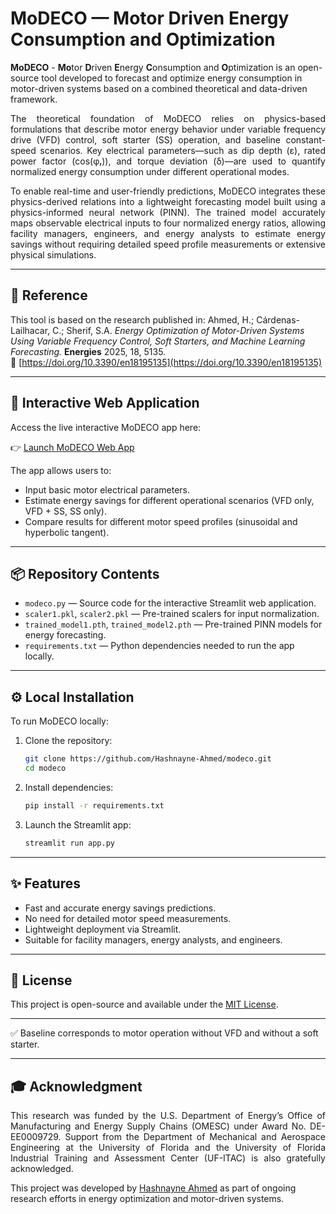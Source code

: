 # **MoDECO** — **Mo**tor **D**riven **E**nergy **C**onsumption and **O**ptimization

**MoDECO** - **Mo**tor **D**riven **E**nergy **C**onsumption and **O**ptimization is an open-source tool developed to forecast and optimize energy consumption in motor-driven systems based on a combined theoretical and data-driven framework.

<p align="justify">
The theoretical foundation of MoDECO relies on physics-based formulations that describe motor energy behavior under variable frequency drive (VFD) control, soft starter (SS) operation, and baseline constant-speed scenarios. Key electrical parameters—such as dip depth (ε), rated power factor (cos(φᵣ)), and torque deviation (δ)—are used to quantify normalized energy consumption under different operational modes.
</p>

<p align="justify">
To enable real-time and user-friendly predictions, MoDECO integrates these physics-derived relations into a lightweight forecasting model built using a physics-informed neural network (PINN). The trained model accurately maps observable electrical inputs to four normalized energy ratios, allowing facility managers, engineers, and energy analysts to estimate energy savings without requiring detailed speed profile measurements or extensive physical simulations.
</p>

---

## 📑 Reference

This tool is based on the research published in: 
Ahmed, H.; Cárdenas-Lailhacar, C.; Sherif, S.A. *Energy Optimization of Motor-Driven Systems Using Variable Frequency Control, Soft Starters, and Machine Learning Forecasting.*  **Energies** 2025, 18, 5135.  
🔗 [https://doi.org/10.3390/en18195135](https://doi.org/10.3390/en18195135)

---

## 🚀 Interactive Web Application

Access the live interactive MoDECO app here:

👉 [Launch MoDECO Web App](https://modeco-o8dt5odosc9lxzyecclwpu.streamlit.app/)

The app allows users to:
- Input basic motor electrical parameters.
- Estimate energy savings for different operational scenarios (VFD only, VFD + SS, SS only).
- Compare results for different motor speed profiles (sinusoidal and hyperbolic tangent).

---

## 📦 Repository Contents

- `modeco.py` — Source code for the interactive Streamlit web application.
- `scaler1.pkl`, `scaler2.pkl` — Pre-trained scalers for input normalization.
- `trained_model1.pth`, `trained_model2.pth` — Pre-trained PINN models for energy forecasting.
- `requirements.txt` — Python dependencies needed to run the app locally.

---

## ⚙️ Local Installation

To run MoDECO locally:

1. Clone the repository:
    ```bash
    git clone https://github.com/Hashnayne-Ahmed/modeco.git
    cd modeco
    ```

2. Install dependencies:
    ```bash
    pip install -r requirements.txt
    ```

3. Launch the Streamlit app:
    ```bash
    streamlit run app.py
    ```

---

## ✨ Features

- Fast and accurate energy savings predictions.
- No need for detailed motor speed measurements.
- Lightweight deployment via Streamlit.
- Suitable for facility managers, energy analysts, and engineers.

---

## 📄 License

This project is open-source and available under the [MIT License](LICENSE).

---

✅ Baseline corresponds to motor operation without VFD and without a soft starter.

---

## 🎓 Acknowledgment
<p align="justify">
This research was funded by the U.S. Department of Energy’s Office of Manufacturing and Energy Supply Chains (OMESC) under Award No. DE-EE0009729. Support from the Department of Mechanical and Aerospace Engineering at the University of Florida and the University of Florida Industrial Training and Assessment Center (UF-ITAC) is also gratefully acknowledged.

This project was developed by [Hashnayne Ahmed](https://www.hashnayneahmed.com/) as part of ongoing research efforts in energy optimization and motor-driven systems.
</p>
